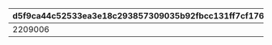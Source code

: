 |d5f9ca44c52533ea3e18c293857309035b92fbcc131ff7cf17690d489b0841e0|20b4f4f35cc67485827d9ba0a4bc84b235834ed463306282153bc7247acbb004|0926f150942c0ee6ee7f0aba56eadae6585dd422cc6b05f89cfef713227eea26|0b4900e9bfdc49e403a60a075f4b90dffd85ed95efd1465a12af002026ed7372|df1aa7e6789d7cf739980d281055d4712c7fc59f5b69b8d7fa16c56eebd82f10|ba6a09e44b9ff208e5d5ab70badf941e28a92c299b38f9d4ae4c97f59a23b06e|0c413d8805b24795b4db5e408514cac26a254d9754aa138329143eb62371fef0|bc22b009127bf234a44e47629adb717e53a1cbb5a65291744c2dcfb0871d9052|4c86af65279b4b309579dbeec5dfffd1c657023773bb22d67f4842e55462713b|e5528e960705e3d2ac0950aa97115885120bf96c740eb7cde00eeb9dfeccbe6e|7bbbe52d9a450168a66a4657ef5fd4e25d667228c155503c496538b1fdcbfa1f|2f19eec5e7218202304e1393df539fe114b1144a1205cfb57d0fe9232deecfda|
| --- | --- | --- | --- | --- | --- | --- | --- | --- | --- | --- | --- |
|2209006|2024/08/10 21:00:00|2024/08/16 12:00:00|bgm_MC178B|2024/08/21 11:59:59|9000004|2000002|bgm_MC178A|2024/08/26 14:59:59|2209007|2024/08/20 11:59:59|1|